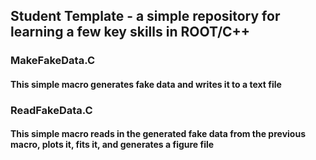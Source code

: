 ## Student Template - a simple repository for learning a few key skills in ROOT/C++

### MakeFakeData.C

#### This simple macro generates fake data and writes it to a text file

### ReadFakeData.C

#### This simple macro reads in the generated fake data from the previous macro, plots it, fits it, and generates a figure file





